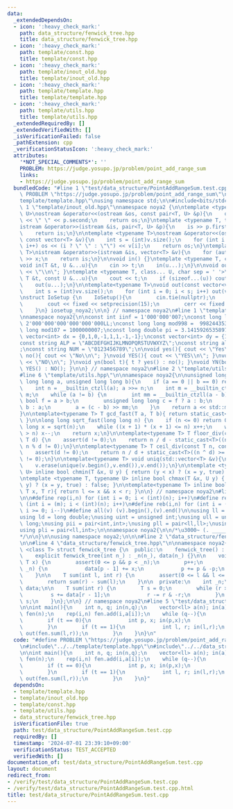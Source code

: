 ```yaml
---
data:
  _extendedDependsOn:
  - icon: ':heavy_check_mark:'
    path: data_structure/fenwick_tree.hpp
    title: data_structure/fenwick_tree.hpp
  - icon: ':heavy_check_mark:'
    path: template/const.hpp
    title: template/const.hpp
  - icon: ':heavy_check_mark:'
    path: template/inout_old.hpp
    title: template/inout_old.hpp
  - icon: ':heavy_check_mark:'
    path: template/template.hpp
    title: template/template.hpp
  - icon: ':heavy_check_mark:'
    path: template/utils.hpp
    title: template/utils.hpp
  _extendedRequiredBy: []
  _extendedVerifiedWith: []
  _isVerificationFailed: false
  _pathExtension: cpp
  _verificationStatusIcon: ':heavy_check_mark:'
  attributes:
    '*NOT_SPECIAL_COMMENTS*': ''
    PROBLEM: https://judge.yosupo.jp/problem/point_add_range_sum
    links:
    - https://judge.yosupo.jp/problem/point_add_range_sum
  bundledCode: "#line 1 \"test/data_structure/PointAddRangeSum.test.cpp\"\n#define\
    \ PROBLEM \"https://judge.yosupo.jp/problem/point_add_range_sum\"\n\n#line 2 \"\
    template/template.hpp\"\nusing namespace std;\n\n#include<bits/stdc++.h>\n#line\
    \ 1 \"template/inout_old.hpp\"\nnamespace noya2 {\n\ntemplate <typename T, typename\
    \ U>\nostream &operator<<(ostream &os, const pair<T, U> &p){\n    os << p.first\
    \ << \" \" << p.second;\n    return os;\n}\ntemplate <typename T, typename U>\n\
    istream &operator>>(istream &is, pair<T, U> &p){\n    is >> p.first >> p.second;\n\
    \    return is;\n}\n\ntemplate <typename T>\nostream &operator<<(ostream &os,\
    \ const vector<T> &v){\n    int s = (int)v.size();\n    for (int i = 0; i < s;\
    \ i++) os << (i ? \" \" : \"\") << v[i];\n    return os;\n}\ntemplate <typename\
    \ T>\nistream &operator>>(istream &is, vector<T> &v){\n    for (auto &x : v) is\
    \ >> x;\n    return is;\n}\n\nvoid in() {}\ntemplate <typename T, class... U>\n\
    void in(T &t, U &...u){\n    cin >> t;\n    in(u...);\n}\n\nvoid out() { cout\
    \ << \"\\n\"; }\ntemplate <typename T, class... U, char sep = ' '>\nvoid out(const\
    \ T &t, const U &...u){\n    cout << t;\n    if (sizeof...(u)) cout << sep;\n\
    \    out(u...);\n}\n\ntemplate<typename T>\nvoid out(const vector<vector<T>> &vv){\n\
    \    int s = (int)vv.size();\n    for (int i = 0; i < s; i++) out(vv[i]);\n}\n\
    \nstruct IoSetup {\n    IoSetup(){\n        cin.tie(nullptr);\n        ios::sync_with_stdio(false);\n\
    \        cout << fixed << setprecision(15);\n        cerr << fixed << setprecision(7);\n\
    \    }\n} iosetup_noya2;\n\n} // namespace noya2\n#line 1 \"template/const.hpp\"\
    \nnamespace noya2{\n\nconst int iinf = 1'000'000'007;\nconst long long linf =\
    \ 2'000'000'000'000'000'000LL;\nconst long long mod998 =  998244353;\nconst long\
    \ long mod107 = 1000000007;\nconst long double pi = 3.14159265358979323;\nconst\
    \ vector<int> dx = {0,1,0,-1,1,1,-1,-1};\nconst vector<int> dy = {1,0,-1,0,1,-1,-1,1};\n\
    const string ALP = \"ABCDEFGHIJKLMNOPQRSTUVWXYZ\";\nconst string alp = \"abcdefghijklmnopqrstuvwxyz\"\
    ;\nconst string NUM = \"0123456789\";\n\nvoid yes(){ cout << \"Yes\\n\"; }\nvoid\
    \ no(){ cout << \"No\\n\"; }\nvoid YES(){ cout << \"YES\\n\"; }\nvoid NO(){ cout\
    \ << \"NO\\n\"; }\nvoid yn(bool t){ t ? yes() : no(); }\nvoid YN(bool t){ t ?\
    \ YES() : NO(); }\n\n} // namespace noya2\n#line 2 \"template/utils.hpp\"\n\n\
    #line 6 \"template/utils.hpp\"\n\nnamespace noya2{\n\nunsigned long long inner_binary_gcd(unsigned\
    \ long long a, unsigned long long b){\n    if (a == 0 || b == 0) return a + b;\n\
    \    int n = __builtin_ctzll(a); a >>= n;\n    int m = __builtin_ctzll(b); b >>=\
    \ m;\n    while (a != b) {\n        int mm = __builtin_ctzll(a - b);\n       \
    \ bool f = a > b;\n        unsigned long long c = f ? a : b;\n        b = f ?\
    \ b : a;\n        a = (c - b) >> mm;\n    }\n    return a << std::min(n, m);\n\
    }\n\ntemplate<typename T> T gcd_fast(T a, T b){ return static_cast<T>(inner_binary_gcd(std::abs(a),std::abs(b)));\
    \ }\n\nlong long sqrt_fast(long long n) {\n    if (n <= 0) return 0;\n    long\
    \ long x = sqrt(n);\n    while ((x + 1) * (x + 1) <= n) x++;\n    while (x * x\
    \ > n) x--;\n    return x;\n}\n\ntemplate<typename T> T floor_div(const T n, const\
    \ T d) {\n    assert(d != 0);\n    return n / d - static_cast<T>((n ^ d) < 0 &&\
    \ n % d != 0);\n}\n\ntemplate<typename T> T ceil_div(const T n, const T d) {\n\
    \    assert(d != 0);\n    return n / d + static_cast<T>((n ^ d) >= 0 && n % d\
    \ != 0);\n}\n\ntemplate<typename T> void uniq(std::vector<T> &v){\n    std::sort(v.begin(),v.end());\n\
    \    v.erase(unique(v.begin(),v.end()),v.end());\n}\n\ntemplate <typename T, typename\
    \ U> inline bool chmin(T &x, U y) { return (y < x) ? (x = y, true) : false; }\n\
    \ntemplate <typename T, typename U> inline bool chmax(T &x, U y) { return (x <\
    \ y) ? (x = y, true) : false; }\n\ntemplate<typename T> inline bool range(T l,\
    \ T x, T r){ return l <= x && x < r; }\n\n} // namespace noya2\n#line 8 \"template/template.hpp\"\
    \n\n#define rep(i,n) for (int i = 0; i < (int)(n); i++)\n#define repp(i,m,n) for\
    \ (int i = (m); i < (int)(n); i++)\n#define reb(i,n) for (int i = (int)(n-1);\
    \ i >= 0; i--)\n#define all(v) (v).begin(),(v).end()\n\nusing ll = long long;\n\
    using ld = long double;\nusing uint = unsigned int;\nusing ull = unsigned long\
    \ long;\nusing pii = pair<int,int>;\nusing pll = pair<ll,ll>;\nusing pil = pair<int,ll>;\n\
    using pli = pair<ll,int>;\n\nnamespace noya2{\n\n/*\u3000~ (. _________ . /)\u3000\
    */\n\n}\n\nusing namespace noya2;\n\n\n#line 2 \"data_structure/fenwick_tree.hpp\"\
    \n\n#line 4 \"data_structure/fenwick_tree.hpp\"\n\nnamespace noya2{\n\ntemplate\
    \ <class T> struct fenwick_tree {\n  public:\n    fenwick_tree() : _n(0) {}\n\
    \    explicit fenwick_tree(int n_) : _n(n_), data(n_) {}\n\n    void add(int p,\
    \ T x) {\n        assert(0 <= p && p < _n);\n        p++;\n        while (p <=\
    \ _n) {\n            data[p - 1] += x;\n            p += p & -p;\n        }\n\
    \    }\n\n    T sum(int l, int r) {\n        assert(0 <= l && l <= r && r <= _n);\n\
    \        return sum(r) - sum(l);\n    }\n\n  private:\n    int _n;\n    vector<T>\
    \ data;\n\n    T sum(int r) {\n        T s = 0;\n        while (r > 0) {\n   \
    \         s += data[r - 1];\n            r -= r & -r;\n        }\n        return\
    \ s;\n    }\n};\n\n} // namespace noya2\n#line 5 \"test/data_structure/PointAddRangeSum.test.cpp\"\
    \n\nint main(){\n    int n, q; in(n,q);\n    vector<ll> a(n); in(a);\n    fenwick_tree<ll>\
    \ fen(n);\n    rep(i,n) fen.add(i,a[i]);\n    while (q--){\n        int t; in(t);\n\
    \        if (t == 0){\n            int p, x; in(p,x);\n            fen.add(p,x);\n\
    \        }\n        if (t == 1){\n            int l, r; in(l,r);\n           \
    \ out(fen.sum(l,r));\n        }\n    }\n}\n"
  code: "#define PROBLEM \"https://judge.yosupo.jp/problem/point_add_range_sum\"\n\
    \n#include\"../../template/template.hpp\"\n#include\"../../data_structure/fenwick_tree.hpp\"\
    \n\nint main(){\n    int n, q; in(n,q);\n    vector<ll> a(n); in(a);\n    fenwick_tree<ll>\
    \ fen(n);\n    rep(i,n) fen.add(i,a[i]);\n    while (q--){\n        int t; in(t);\n\
    \        if (t == 0){\n            int p, x; in(p,x);\n            fen.add(p,x);\n\
    \        }\n        if (t == 1){\n            int l, r; in(l,r);\n           \
    \ out(fen.sum(l,r));\n        }\n    }\n}"
  dependsOn:
  - template/template.hpp
  - template/inout_old.hpp
  - template/const.hpp
  - template/utils.hpp
  - data_structure/fenwick_tree.hpp
  isVerificationFile: true
  path: test/data_structure/PointAddRangeSum.test.cpp
  requiredBy: []
  timestamp: '2024-07-01 23:39:10+09:00'
  verificationStatus: TEST_ACCEPTED
  verifiedWith: []
documentation_of: test/data_structure/PointAddRangeSum.test.cpp
layout: document
redirect_from:
- /verify/test/data_structure/PointAddRangeSum.test.cpp
- /verify/test/data_structure/PointAddRangeSum.test.cpp.html
title: test/data_structure/PointAddRangeSum.test.cpp
---
```


